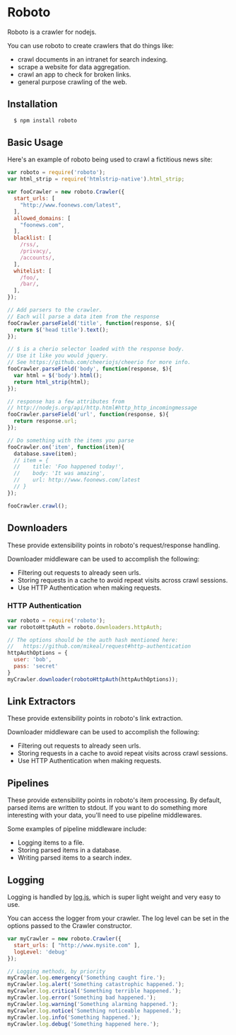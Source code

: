 Roboto
=====

Roboto is a crawler for nodejs. 

You can use roboto to create crawlers that do things like: 
  - crawl documents in an intranet for search indexing.
  - scrape a website for data aggregation.
  - crawl an app to check for broken links.
  - general purpose crawling of the web.

## Installation

```bash
  $ npm install roboto
```

## Basic Usage 

Here's an example of roboto being used to crawl a fictitious news site:

```js
var roboto = require('roboto');
var html_strip = require('htmlstrip-native').html_strip;

var fooCrawler = new roboto.Crawler({
  start_urls: [
    "http://www.foonews.com/latest",
  ],
  allowed_domains: [
    "foonews.com",
  ],
  blacklist: [
    /rss/,
    /privacy/,
    /accounts/,
  ],
  whitelist: [
    /foo/,
    /bar/,
  ],
});

// Add parsers to the crawler.
// Each will parse a data item from the response
fooCrawler.parseField('title', function(response, $){
  return $('head title').text();
});

// $ is a cherio selector loaded with the response body.
// Use it like you would jquery.
// See https://github.com/cheeriojs/cheerio for more info.
fooCrawler.parseField('body', function(response, $){
  var html = $('body').html();
  return html_strip(html);
});

// response has a few attributes from 
// http://nodejs.org/api/http.html#http_http_incomingmessage
fooCrawler.parseField('url', function(response, $){
  return response.url;
});

// Do something with the items you parse
fooCrawler.on('item', function(item){
  database.save(item);
  // item = { 
  //    title: 'Foo happened today!', 
  //    body: 'It was amazing', 
  //    url: http://www.foonews.com/latest 
  // }
});

fooCrawler.crawl();
```

## Downloaders

These provide extensibility points in roboto's request/response handling.

Downloader middleware can be used to accomplish the following:
  - Filtering out requests to already seen urls.
  - Storing requests in a cache to avoid repeat visits across crawl sessions.
  - Use HTTP Authentication when making requests.

### HTTP Authentication

```js
var roboto = require('roboto');
var robotoHttpAuth = roboto.downloaders.httpAuth;

// The options should be the auth hash mentioned here:
//   https://github.com/mikeal/request#http-authentication
httpAuthOptions = {
  user: 'bob',
  pass: 'secret'
}
myCrawler.downloader(robotoHttpAuth(httpAuthOptions));

```

## Link Extractors

These provide extensibility points in roboto's link extraction.

Downloader middleware can be used to accomplish the following:
  - Filtering out requests to already seen urls.
  - Storing requests in a cache to avoid repeat visits across crawl sessions.
  - Use HTTP Authentication when making requests.

## Pipelines

These provide extensibility points in roboto's item processing. By default,
parsed items are written to stdout. If you want to do something more interesting 
with your data, you'll need to use pipeline middlewares.

Some examples of pipeline middleware include:
  - Logging items to a file.
  - Storing parsed items in a database.
  - Writing parsed items to a search index.

## Logging

Logging is handled by [log.js](https://github.com/visionmedia/log.js), which
is super light weight and very easy to use.

You can access the logger from your crawler. The log level can be set
in the options passed to the Crawler constructor.

```js
var myCrawler = new roboto.Crawler({
  start_urls: [ "http://www.mysite.com" ],
  logLevel: 'debug'
});

// Logging methods, by priority
myCrawler.log.emergency('Something caught fire.');
myCrawler.log.alert('Something catastrophic happened.');
myCrawler.log.critical('Something terrible happened.');
myCrawler.log.error('Something bad happened.');
myCrawler.log.warning('Something alarming happened.');
myCrawler.log.notice('Something noticeable happened.');
myCrawler.log.info('Something happened.');
myCrawler.log.debug('Something happened here.');
```
